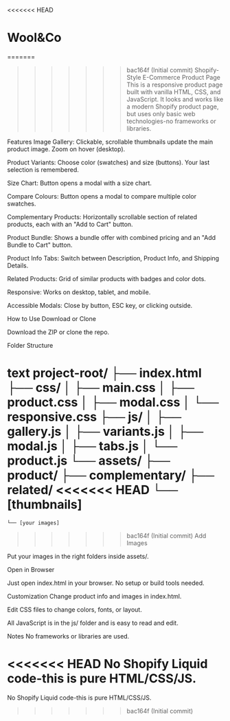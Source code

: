 <<<<<<< HEAD
# Wool&Co


=======
>>>>>>> bac164f (Initial commit)
Shopify-Style E-Commerce Product Page
This is a responsive product page built with vanilla HTML, CSS, and JavaScript. It looks and works like a modern Shopify product page, but uses only basic web technologies-no frameworks or libraries.

Features
Image Gallery: Clickable, scrollable thumbnails update the main product image. Zoom on hover (desktop).

Product Variants: Choose color (swatches) and size (buttons). Your last selection is remembered.

Size Chart: Button opens a modal with a size chart.

Compare Colours: Button opens a modal to compare multiple color swatches.

Complementary Products: Horizontally scrollable section of related products, each with an "Add to Cart" button.

Product Bundle: Shows a bundle offer with combined pricing and an "Add Bundle to Cart" button.

Product Info Tabs: Switch between Description, Product Info, and Shipping Details.

Related Products: Grid of similar products with badges and color dots.

Responsive: Works on desktop, tablet, and mobile.

Accessible Modals: Close by button, ESC key, or clicking outside.

How to Use
Download or Clone

Download the ZIP or clone the repo.

Folder Structure

text
project-root/
├── index.html
├── css/
│   ├── main.css
│   ├── product.css
│   ├── modal.css
│   └── responsive.css
├── js/
│   ├── gallery.js
│   ├── variants.js
│   ├── modal.js
│   ├── tabs.js
│   └── product.js
└── assets/
    ├── product/
    ├── complementary/
    ├── related/
<<<<<<< HEAD
    └── [thumbnails]
=======
    └── [your images]
>>>>>>> bac164f (Initial commit)
Add Images

Put your images in the right folders inside assets/.

Open in Browser

Just open index.html in your browser. No setup or build tools needed.

Customization
Change product info and images in index.html.

Edit CSS files to change colors, fonts, or layout.

All JavaScript is in the js/ folder and is easy to read and edit.

Notes
No frameworks or libraries are used.

<<<<<<< HEAD
No Shopify Liquid code-this is pure HTML/CSS/JS.
=======
No Shopify Liquid code-this is pure HTML/CSS/JS.
>>>>>>> bac164f (Initial commit)

